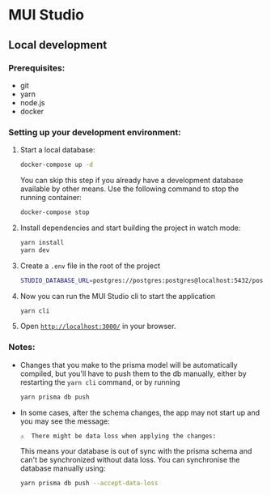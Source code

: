 # MUI Studio

## Local development

### Prerequisites:

- git
- yarn
- node.js
- docker

### Setting up your development environment:

1. Start a local database:

   ```sh
   docker-compose up -d
   ```

   You can skip this step if you already have a development database available by other means. Use the following command to stop the running container:

   ```sh
   docker-compose stop
   ```

1. Install dependencies and start building the project in watch mode:

   ```sh
   yarn install
   yarn dev
   ```

1. Create a `.env` file in the root of the project

   ```sh
   STUDIO_DATABASE_URL=postgres://postgres:postgres@localhost:5432/postgres
   ```

1. Now you can run the MUI Studio cli to start the application

   ```sh
   yarn cli
   ```

1. Open [`http://localhost:3000/`](http://localhost:3000/) in your browser.

### Notes:

- Changes that you make to the prisma model will be automatically compiled, but you'll have to push them to the db manually, either by restarting the `yarn cli` command, or by running

  ```sh
  yarn prisma db push
  ```

- In some cases, after the schema changes, the app may not start up and you may see the message:

  ```sh
  ⚠️  There might be data loss when applying the changes:
  ```

  This means your database is out of sync with the prisma schema and can't be synchronized without data loss. You can synchronise the database manually using:

  ```sh
  yarn prisma db push --accept-data-loss
  ```

